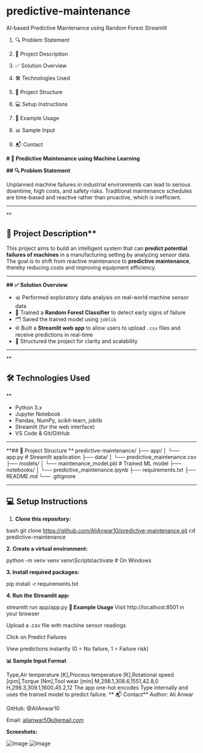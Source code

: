 # predictive-maintenance
AI-based Predictive Maintenance using Random Forest  Streamlit
1. 🔍 Problem Statement

2. 📌 Project Description

3. ✅ Solution Overview

4. 🛠️ Technologies Used

5. 📂 Project Structure

6. 💻 Setup Instructions

7. 🧪 Example Usage

8. 📊 Sample Input

9. 📬 Contact

**# 🔧 Predictive Maintenance using Machine Learning**

**## 🔍 Problem Statement**

Unplanned machine failures in industrial environments can lead to serious downtime, high costs, and safety risks. Traditional maintenance schedules are time-based and reactive rather than proactive, which is inefficient.

---
**
## 📌 Project Description**

This project aims to build an intelligent system that can **predict potential failures of machines** in a manufacturing setting by analyzing sensor data. The goal is to shift from reactive maintenance to **predictive maintenance**, thereby reducing costs and improving equipment efficiency.

---

**## ✅ Solution Overview**

- 📊 Performed exploratory data analysis on real-world machine sensor data  
- 🧠 Trained a **Random Forest Classifier** to detect early signs of failure  
- 🗂️ Saved the trained model using `joblib`  
- 🌐 Built a **Streamlit web app** to allow users to upload `.csv` files and receive predictions in real-time  
- 📁 Structured the project for clarity and scalability

---
**
## 🛠️ Technologies Used
**
- Python 3.x
- Jupyter Notebook
- Pandas, NumPy, scikit-learn, joblib
- Streamlit (for the web interface)
- VS Code & Git/GitHub

---

**## 📂 Project Structure
**
predictive-maintenance/
├── app/
│ └── app.py # Streamlit application
├── data/
│ └── predictive_maintenance.csv
├── models/
│ └── maintenance_model.pkl # Trained ML model
├── notebooks/
│ └── predictive_maintenance.ipynb
├── requirements.txt
├── README.md
└── .gitignore


---

## 💻 Setup Instructions

1. **Clone this repository:**

bash
git clone https://github.com/AliAnwar10/predictive-maintenance.git
cd predictive-maintenance

**2. Create a virtual environment:**

python -m venv venv
venv\Scripts\activate  # On Windows

**3. Install required packages:**

pip install -r requirements.txt

**4. Run the Streamlit app:**

streamlit run app/app.py
**🧪 Example Usage**
Visit http://localhost:8501 in your browser

Upload a .csv file with machine sensor readings

Click on Predict Failures

View predictions instantly (0 = No failure, 1 = Failure risk)

**📊 Sample Input Format**


Type,Air temperature [K],Process temperature [K],Rotational speed [rpm],Torque [Nm],Tool wear [min]
M,298.1,308.6,1551,42.8,0
H,298.3,309.1,1600,45.2,12
The app one-hot encodes Type internally and uses the trained model to predict failure.
**
📬 Contact**
Author: Ali Anwar

GitHub: @AliAnwar10

Email: alianwar50k@email.com

**Screeshots:**


![Image](https://github.com/user-attachments/assets/152c42e3-6c64-4fcd-b976-f8d7c4b32d74)
![Image](https://github.com/user-attachments/assets/4e496529-8339-4947-bb15-c6a2f22758f8)

